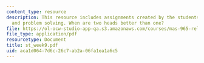 ```yaml
---
content_type: resource
description: This resource includes assignments created by the students on peer interaction
  and problem solving. When are two heads better than one?
file: https://ol-ocw-studio-app-qa.s3.amazonaws.com/courses/mas-965-relational-machines-spring-2005/aca1d0647d6c26c7ab2a06fa1ea1a6c5_st_week9.pdf
file_type: application/pdf
resourcetype: Document
title: st_week9.pdf
uid: aca1d064-7d6c-26c7-ab2a-06fa1ea1a6c5
---
```

